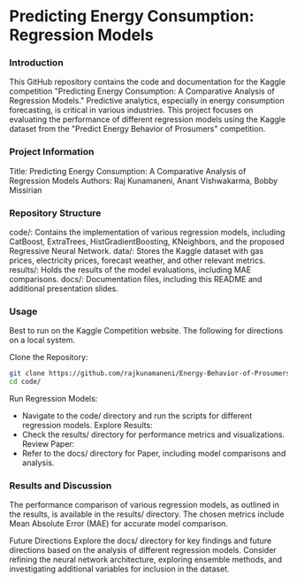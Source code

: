 # Predicting Energy Consumption: Regression Models
### Introduction
This GitHub repository contains the code and documentation for the Kaggle competition "Predicting Energy Consumption: A Comparative Analysis of Regression Models." Predictive analytics, especially in energy consumption forecasting, is critical in various industries. This project focuses on evaluating the performance of different regression models using the Kaggle dataset from the "Predict Energy Behavior of Prosumers" competition.

### Project Information
Title: Predicting Energy Consumption: A Comparative Analysis of Regression Models
Authors: Raj Kunamaneni, Anant Vishwakarma, Bobby Missirian

### Repository Structure
code/: Contains the implementation of various regression models, including CatBoost, ExtraTrees, HistGradientBoosting, KNeighbors, and the proposed Regressive Neural Network.
data/: Stores the Kaggle dataset with gas prices, electricity prices, forecast weather, and other relevant metrics.
results/: Holds the results of the model evaluations, including MAE comparisons.
docs/: Documentation files, including this README and additional presentation slides.

### Usage
Best to run on the Kaggle Competition website. The following for directions on a local system. 

Clone the Repository:

```bash
git clone https://github.com/rajkunamaneni/Energy-Behavior-of-Prosumers.git
cd code/
```

Run Regression Models:
 - Navigate to the code/ directory and run the scripts for different regression models.
Explore Results:
 - Check the results/ directory for performance metrics and visualizations.
Review Paper:
 - Refer to the docs/ directory for Paper, including model comparisons and analysis.
### Results and Discussion
The performance comparison of various regression models, as outlined in the results, is available in the results/ directory. The chosen metrics include Mean Absolute Error (MAE) for accurate model comparison.

Future Directions
Explore the docs/ directory for key findings and future directions based on the analysis of different regression models. Consider refining the neural network architecture, exploring ensemble methods, and investigating additional variables for inclusion in the dataset.
